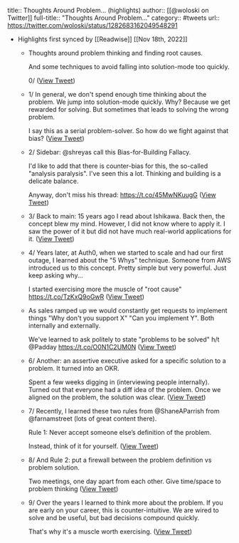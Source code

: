 title:: Thoughts Around Problem... (highlights)
author:: [[@woloski on Twitter]]
full-title:: "Thoughts Around Problem..."
category:: #tweets
url:: https://twitter.com/woloski/status/1282683162049548291

- Highlights first synced by [[Readwise]] [[Nov 18th, 2022]]
	- Thoughts around problem thinking and finding root causes.
	  
	  And some techniques to avoid falling into solution-mode too quickly.
	  
	  0/ ([View Tweet](https://twitter.com/woloski/status/1282683162049548291))
	- 1/ In general, we don't spend enough time thinking about the problem. We jump into solution-mode quickly. Why? Because we get rewarded for solving. But sometimes that leads to solving the wrong problem.
	  
	  I say this as a serial problem-solver. So how do we fight against that bias? ([View Tweet](https://twitter.com/woloski/status/1282683164742295553))
	- 2/ Sidebar: @shreyas call this Bias-for-Building Fallacy. 
	  
	  I'd like to add that there is counter-bias for this, the so-called "analysis paralysis". I've seen this a lot. Thinking and building is a delicate balance.
	  
	  Anyway, don't miss his thread: https://t.co/45MwNKuugG ([View Tweet](https://twitter.com/woloski/status/1282683166088728581))
	- 3/ Back to main: 15 years ago I read about Ishikawa. Back then, the concept blew my mind. However, I did not know where to apply it. I saw the power of it but did not have much real-world applications for it. ([View Tweet](https://twitter.com/woloski/status/1282683618704404480))
	- 4/ Years later, at Auth0, when we started to scale and had our first outage, I learned about the "5 Whys" technique. Someone from AWS introduced us to this concept. Pretty simple but very powerful. Just keep asking why...
	  
	  I started exercising more the muscle of "root cause" https://t.co/TzKxQ9oGwR ([View Tweet](https://twitter.com/woloski/status/1282683808169500673))
	- As sales ramped up we would constantly get requests to implement things "Why don't you support X" "Can you implement Y". Both internally and externally.
	  
	  We've learned to ask politely to state "problems to be solved" h/t @Padday https://t.co/O0N1C2UM0N ([View Tweet](https://twitter.com/woloski/status/1282685113885773825))
	- 6/ Another: an assertive executive asked for a specific solution to a problem. It turned into an OKR.
	  
	  Spent a few weeks digging in (interviewing people internally). Turned out that everyone had a diff idea of the problem. Once we aligned on the problem, the solution was clear. ([View Tweet](https://twitter.com/woloski/status/1282685940230742016))
	- 7/ Recently, I learned these two rules from @ShaneAParrish from @farnamstreet (lots of great content there).
	  
	  Rule 1: Never accept someone else’s definition of the problem. 
	  
	  Instead, think of it for yourself. ([View Tweet](https://twitter.com/woloski/status/1282686525667500034))
	- 8/ And Rule 2: put a firewall between the problem definition vs problem solution.
	  
	  Two meetings, one day apart from each other. Give time/space to problem thinking ([View Tweet](https://twitter.com/woloski/status/1282686763476099078))
	- 9/ Over the years I learned to think more about the problem. If you are early on your career, this is counter-intuitive. We are wired to solve and be useful, but bad decisions compound quickly. 
	  
	  That's why it's a muscle worth exercising. ([View Tweet](https://twitter.com/woloski/status/1282687281934073856))